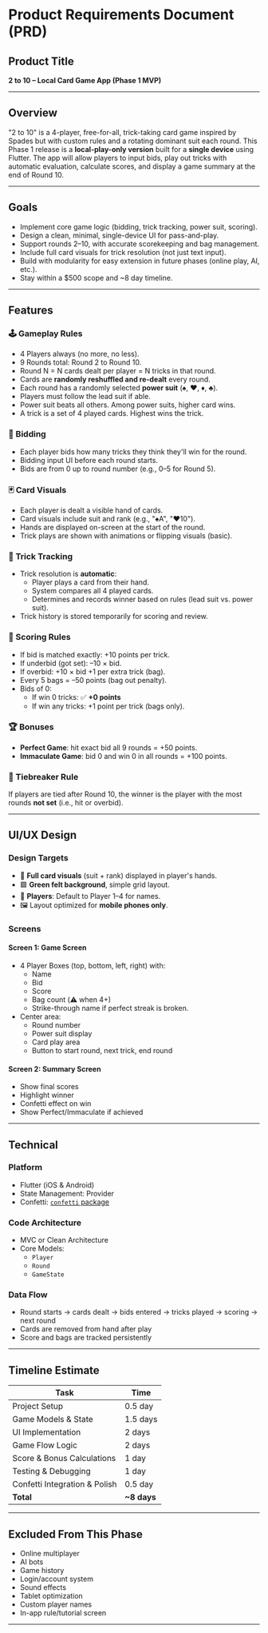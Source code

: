 # Product Requirements Document (PRD)

## Product Title
**2 to 10 – Local Card Game App (Phase 1 MVP)**

---

## Overview

"2 to 10" is a 4-player, free-for-all, trick-taking card game inspired by Spades but with custom rules and a rotating dominant suit each round. This Phase 1 release is a **local-play-only version** built for a **single device** using Flutter. The app will allow players to input bids, play out tricks with automatic evaluation, calculate scores, and display a game summary at the end of Round 10.

---

## Goals

- Implement core game logic (bidding, trick tracking, power suit, scoring).
- Design a clean, minimal, single-device UI for pass-and-play.
- Support rounds 2–10, with accurate scorekeeping and bag management.
- Include full card visuals for trick resolution (not just text input).
- Build with modularity for easy extension in future phases (online play, AI, etc.).
- Stay within a $500 scope and ~8 day timeline.

---

## Features

### 🕹 Gameplay Rules
- 4 Players always (no more, no less).
- 9 Rounds total: Round 2 to Round 10.
- Round N = N cards dealt per player = N tricks in that round.
- Cards are **randomly reshuffled and re-dealt** every round.
- Each round has a randomly selected **power suit** (♠, ♥, ♦, ♣).
- Players must follow the lead suit if able.
- Power suit beats all others. Among power suits, higher card wins.
- A trick is a set of 4 played cards. Highest wins the trick.

### 🎯 Bidding
- Each player bids how many tricks they think they'll win for the round.
- Bidding input UI before each round starts.
- Bids are from 0 up to round number (e.g., 0–5 for Round 5).

### 🃏 Card Visuals
- Each player is dealt a visible hand of cards.
- Card visuals include suit and rank (e.g., "♠A", "♥10").
- Hands are displayed on-screen at the start of the round.
- Trick plays are shown with animations or flipping visuals (basic).

### 🤖 Trick Tracking
- Trick resolution is **automatic**:
  - Player plays a card from their hand.
  - System compares all 4 played cards.
  - Determines and records winner based on rules (lead suit vs. power suit).
- Trick history is stored temporarily for scoring and review.

### 🧾 Scoring Rules
- If bid is matched exactly: +10 points per trick.
- If underbid (got set): –10 × bid.
- If overbid: +10 × bid +1 per extra trick (bag).
- Every 5 bags = –50 points (bag out penalty).
- Bids of 0:
  - If win 0 tricks: ✅ **+0 points**
  - If win any tricks: +1 point per trick (bags only).

### 🏆 Bonuses
- **Perfect Game**: hit exact bid all 9 rounds = +50 points.
- **Immaculate Game**: bid 0 and win 0 in all rounds = +100 points.

### 🤝 Tiebreaker Rule
If players are tied after Round 10, the winner is the player with the most rounds **not set** (i.e., hit or overbid).

---

## UI/UX Design

### Design Targets
- 🎨 **Full card visuals** (suit + rank) displayed in player's hands.
- 🟩 **Green felt background**, simple grid layout.
- 🧍 **Players**: Default to Player 1–4 for names.
- 🖼️ Layout optimized for **mobile phones only**.

### Screens

#### Screen 1: Game Screen
- 4 Player Boxes (top, bottom, left, right) with:
  - Name
  - Bid
  - Score
  - Bag count (⚠️ when 4+)
  - Strike-through name if perfect streak is broken.
- Center area:
  - Round number
  - Power suit display
  - Card play area
  - Button to start round, next trick, end round

#### Screen 2: Summary Screen
- Show final scores
- Highlight winner
- Confetti effect on win
- Show Perfect/Immaculate if achieved

---

## Technical

### Platform
- Flutter (iOS & Android)
- State Management: Provider
- Confetti: [`confetti` package](https://pub.dev/packages/confetti)

### Code Architecture
- MVC or Clean Architecture
- Core Models:
  - `Player`
  - `Round`
  - `GameState`

### Data Flow
- Round starts → cards dealt → bids entered → tricks played → scoring → next round
- Cards are removed from hand after play
- Score and bags are tracked persistently

---

## Timeline Estimate

| Task                           | Time      |
|--------------------------------|-----------|
| Project Setup                  | 0.5 day   |
| Game Models & State            | 1.5 days  |
| UI Implementation              | 2 days    |
| Game Flow Logic                | 2 days    |
| Score & Bonus Calculations     | 1 day     |
| Testing & Debugging            | 1 day     |
| Confetti Integration & Polish  | 0.5 day   |
| **Total**                      | **~8 days**|

---

## Excluded From This Phase
- Online multiplayer
- AI bots
- Game history
- Login/account system
- Sound effects
- Tablet optimization
- Custom player names
- In-app rule/tutorial screen

---

